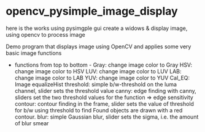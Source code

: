 # opencv_pysimple_image_display
here is the works using pysimgple gui create a widows &amp; display image, using opencv to process image

Demo program that displays image using OpenCV and applies some very basic image functions

- functions from top to bottom -
Gray:       change image color to Gray
HSV:        change image color to HSV
LUV:        change image color to LUV
LAB:        change image color to LAB
YUV:        change image color to YUV
Cal_EQ:     Image equalizeHist
threshold:  simple b/w-threshold on the luma channel, slider sets the threshold value
canny:      edge finding with canny, sliders set the two threshold values for the function => edge sensitivity
contour:    contour finding in the frame, slider sets the value of threshold for b/w using threshold to find
            Found objects are drawn with a red contour.
blur:       simple Gaussian blur, slider sets the sigma, i.e. the amount of blur smear

